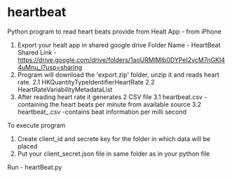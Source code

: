 # heartbeat

Python program to read heart beats provide from Healt App - from iPhone

1. Export your healt app in shared google drive 
    Folder Name - HeartBeat
    Shared Link - https://drive.google.com/drive/folders/1aoURMlMlb0DYPeI2vcM7nGKI44uMnu_I?usp=sharing
2. Program will download the 'export.zip' folder, unzip it and reads heart rate.
     2.1 HKQuantityTypeIdentifierHeartRate
     2.2 HeartRateVariabilityMetadataList
3. After reading heart rate it generates 2 CSV file
     3.1 heartbeat.csv - containing the heart beats per minute from available source
     3.2 heartbeat_.csv -contains beat information per milli second

To execute program
 1. Create client_id and secrete key for the folder in which data will be placed
 2. Put your client_secret.json file in same folder as in your python file
 
 Run - heartBeat.py 
